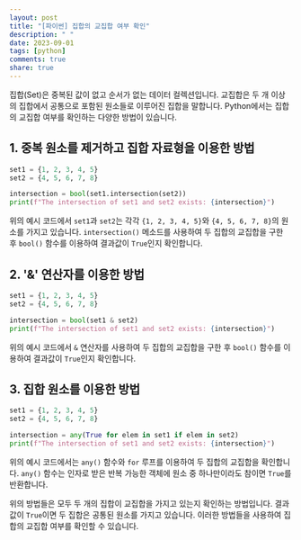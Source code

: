 ```yaml
---
layout: post
title: "[파이썬] 집합의 교집합 여부 확인"
description: " "
date: 2023-09-01
tags: [python]
comments: true
share: true
---
```

집합(Set)은 중복된 값이 없고 순서가 없는 데이터 컬렉션입니다. 교집합은 두 개 이상의 집합에서 공통으로 포함된 원소들로 이루어진 집합을 말합니다. Python에서는 집합의 교집합 여부를 확인하는 다양한 방법이 있습니다.

## 1. 중복 원소를 제거하고 집합 자료형을 이용한 방법
```python
set1 = {1, 2, 3, 4, 5}
set2 = {4, 5, 6, 7, 8}

intersection = bool(set1.intersection(set2))
print(f"The intersection of set1 and set2 exists: {intersection}")
```

위의 예시 코드에서 `set1`과 `set2`는 각각 `{1, 2, 3, 4, 5}`와 `{4, 5, 6, 7, 8}`의 원소를 가지고 있습니다. `intersection()` 메소드를 사용하여 두 집합의 교집합을 구한 후 `bool()` 함수를 이용하여 결과값이 `True`인지 확인합니다.

## 2. '&' 연산자를 이용한 방법
```python
set1 = {1, 2, 3, 4, 5}
set2 = {4, 5, 6, 7, 8}

intersection = bool(set1 & set2)
print(f"The intersection of set1 and set2 exists: {intersection}")
```

위의 예시 코드에서 `&` 연산자를 사용하여 두 집합의 교집합을 구한 후 `bool()` 함수를 이용하여 결과값이 `True`인지 확인합니다.

## 3. 집합 원소를 이용한 방법
```python
set1 = {1, 2, 3, 4, 5}
set2 = {4, 5, 6, 7, 8}

intersection = any(True for elem in set1 if elem in set2)
print(f"The intersection of set1 and set2 exists: {intersection}")
```

위의 예시 코드에서는 `any()` 함수와 `for` 루프를 이용하여 두 집합의 교집합을 확인합니다. `any()` 함수는 인자로 받은 반복 가능한 객체에 원소 중 하나만이라도 참이면 `True`를 반환합니다.

위의 방법들은 모두 두 개의 집합이 교집합을 가지고 있는지 확인하는 방법입니다. 결과값이 `True`이면 두 집합은 공통된 원소를 가지고 있습니다. 이러한 방법들을 사용하여 집합의 교집합 여부를 확인할 수 있습니다.